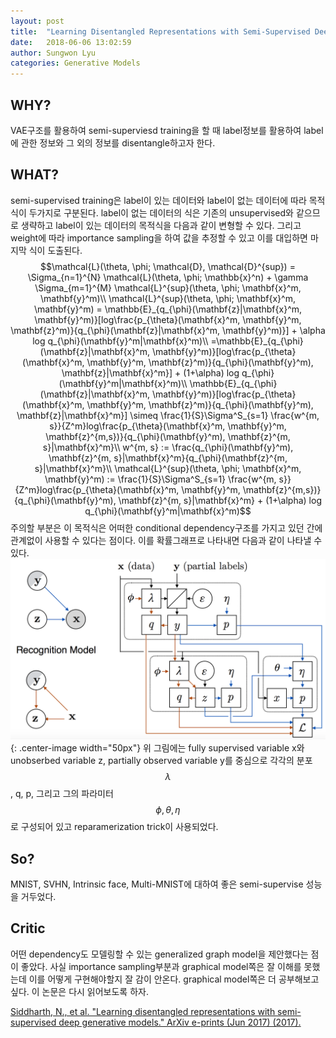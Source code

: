 ```yaml
---
layout: post
title:  "Learning Disentangled Representations with Semi-Supervised Deep Generative Models"
date:   2018-06-06 13:02:59
author: Sungwon Lyu
categories: Generative Models
---
```


## WHY? 
VAE구조를 활용하여 semi-superviesd training을 할 때 label정보를 활용하여 label에 관한 정보와 그 외의 정보를 disentangle하고자 한다. 

## WHAT?
semi-supervised training은 label이 있는 데이터와 label이 없는 데이터에 따라 목적식이 두가지로 구분된다. label이 없는 데이터의 식은 기존의 unsupervised와 같으므로 생략하고 label이 있는 데이터의 목적식을 다음과 같이 변형할 수 있다. 그리고 weight에 따라 importance sampling을 하여 값을 추정할 수 있고 이를 대입하면 마지막 식이 도출된다. 
$$\mathcal{L}(\theta, \phi; \mathcal{D}, \mathcal{D}^{sup}) = \Sigma_{n=1}^{N} \mathcal{L}(\theta, \phi; \mathbb{x}^n) + \gamma \Sigma_{m=1}^{M} \mathcal{L}^{sup}(\theta, \phi; \mathbf{x}^m, \mathbf{y}^m)\\
\mathcal{L}^{sup}(\theta, \phi; \mathbf{x}^m, \mathbf{y}^m) = \mathbb{E}_{q_{\phi}(\mathbf{z}|\mathbf{x}^m, \mathbf{y}^m)}[log\frac{p_{\theta}(\mathbf{x}^m, \mathbf{y}^m, \mathbf{z}^m)}{q_{\phi}(\mathbf{z}|\mathbf{x}^m, \mathbf{y}^m)}] + \alpha log q_{\phi}(\mathbf{y}^m|\mathbf{x}^m)\\
=\mathbb{E}_{q_{\phi}(\mathbf{z}|\mathbf{x}^m, \mathbf{y}^m)}[log\frac{p_{\theta}(\mathbf{x}^m, \mathbf{y}^m, \mathbf{z}^m)}{q_{\phi}(\mathbf{y}^m), \mathbf{z}|\mathbf{x}^m}] + (1+\alpha) log q_{\phi}(\mathbf{y}^m|\mathbf{x}^m)\\
\mathbb{E}_{q_{\phi}(\mathbf{z}|\mathbf{x}^m, \mathbf{y}^m)}[log\frac{p_{\theta}(\mathbf{x}^m, \mathbf{y}^m, \mathbf{z}^m)}{q_{\phi}(\mathbf{y}^m), \mathbf{z}|\mathbf{x}^m}] \simeq \frac{1}{S}\Sigma^S_{s=1} \frac{w^{m, s}}{Z^m}log\frac{p_{\theta}(\mathbf{x}^m, \mathbf{y}^m, \mathbf{z}^{m,s})}{q_{\phi}(\mathbf{y}^m), \mathbf{z}^{m, s}|\mathbf{x}^m}\\
w^{m, s} := \frac{q_{\phi}(\mathbf{y}^m), \mathbf{z}^{m, s}|\mathbf{x}^m}{q_{\phi}(\mathbf{z}^{m, s}|\mathbf{x}^m}\\
\mathcal{L}^{sup}(\theta, \phi; \mathbf{x}^m, \mathbf{y}^m) := \frac{1}{S}\Sigma^S_{s=1} \frac{w^{m, s}}{Z^m}log\frac{p_{\theta}(\mathbf{x}^m, \mathbf{y}^m, \mathbf{z}^{m,s})}{q_{\phi}(\mathbf{y}^m), \mathbf{z}^{m, s}|\mathbf{x}^m} + (1+\alpha) log q_{\phi}(\mathbf{y}^m|\mathbf{x}^m)$$
주의할 부분은 이 목적식은 어떠한 conditional dependency구조를 가지고 있던 간에 관계없이 사용할 수 있다는 점이다. 이를 확률그래프로 나타내면 다음과 같이 나타낼 수 있다.
![image](/assets/images/ssdgm.png){: .center-image width="50px"}
위 그림에는 fully supervised variable x와 unobserbed variable z, partially observed variable y를 중심으로 각각의 분포 $$\lambda$$, q, p, 그리고 그의 파라미터 $$\phi, \theta, \eta$$로 구성되어 있고 reparamerization trick이 사용되었다. 

## So?
MNIST, SVHN, Intrinsic face, Multi-MNIST에 대하여 좋은 semi-supervise 성능을 거두었다. 

## Critic
어떤 dependency도 모델링할 수 있는 generalized graph model을 제안했다는 점이 좋았다. 사실 importance sampling부분과 graphical model쪽은 잘 이해를 못했는데 이를 어떻게 구현해야할지 잘 감이 안온다. graphical model쪽은 더 공부해보고 싶다. 이 논문은 다시 읽어보도록 하자.

[Siddharth, N., et al. "Learning disentangled representations with semi-supervised deep generative models." ArXiv e-prints (Jun 2017) (2017).](https://papers.nips.cc/paper/7174-learning-disentangled-representations-with-semi-supervised-deep-generative-models.pdf)